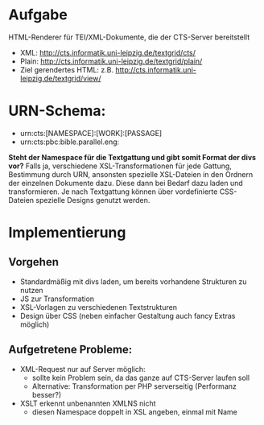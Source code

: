 # Aufgabe

HTML-Renderer für TEI/XML-Dokumente, die der CTS-Server bereitstellt

* XML: http://cts.informatik.uni-leipzig.de/textgrid/cts/  
* Plain: http://cts.informatik.uni-leipzig.de/textgrid/plain/  
* Ziel gerendertes HTML: z.B. http://cts.informatik.uni-leipzig.de/textgrid/view/

# URN-Schema:
* urn:cts:[NAMESPACE]:[WORK]:[PASSAGE]
* urn:cts:pbc:bible.parallel.eng:

**Steht der Namespace für die Textgattung und gibt somit Format der divs vor?**
Falls ja, verschiedene XSL-Transformationen für jede Gattung, Bestimmung durch URN,
ansonsten spezielle XSL-Dateien in den Ordnern der einzelnen Dokumente dazu.
Diese dann bei Bedarf dazu laden und transformieren.
Je nach Textgattung können über vordefinierte CSS-Dateien spezielle Designs
genutzt werden.

# Implementierung

## Vorgehen
* Standardmäßig mit divs laden, um bereits vorhandene Strukturen zu nutzen
* JS zur Transformation
* XSL-Vorlagen zu verschiedenen Textstrukturen
* Design über CSS (neben einfacher Gestaltung auch fancy Extras möglich)

## Aufgetretene Probleme:
* XML-Request nur auf Server möglich:
    * sollte kein Problem sein, da das ganze auf CTS-Server laufen soll
    * Alternative: Transformation per PHP serverseitig (Performanz besser?)
* XSLT erkennt unbenannten XMLNS nicht
    * diesen Namespace doppelt in XSL angeben, einmal mit Name
